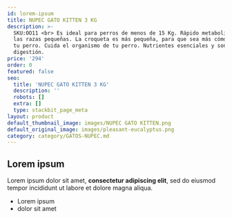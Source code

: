 ```yaml
---
id: lorem-ipsum
title: NUPEC GATO KITTEN 3 KG
description: >-
  SKU:OO11 <br> Es ideal para perros de menos de 15 Kg. Rápido metabolismo de
  las razas pequeñas. La croqueta es más pequeña, para que sea más cómodo para
  tu perro. Cuida el organismo de tu perro. Nutrientes esenciales y son de fácil
  digestión.
price: '294'
order: 0
featured: false
seo:
  title: 'NUPEC GATO KITTEN 3 KG'
  description: ''
  robots: []
  extra: []
  type: stackbit_page_meta
layout: product
default_thumbnail_image: images/NUPEC GATO KITTEN.png
default_original_image: images/pleasant-eucalyptus.png
category: category/GATOS-NUPEC.md
---
```

## Lorem ipsum

Lorem ipsum dolor sit amet, **consectetur adipiscing elit**, sed do eiusmod tempor incididunt ut labore et dolore magna aliqua.

- Lorem ipsum
- dolor sit amet